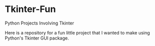 # Tkinter-Fun
Python Projects Involving Tkinter

Here is a repository for a fun little project that I wanted to make using Python's Tkinter GUI package.
